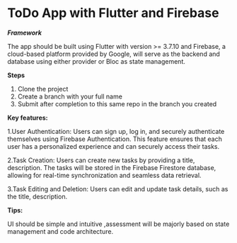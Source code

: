 # ToDo App with  Flutter and Firebase

***Framework***

The app  should be built using Flutter with version >= 3.7.10 and Firebase, a cloud-based platform provided by Google, will serve as the backend and database using either provider or Bloc as state management.

**Steps**
1. Clone the project
2. Create a branch with your full name
3. Submit after completion to this same repo in the branch you created


**Key features:**

1.User Authentication: Users can sign up, log in, and securely authenticate themselves using Firebase Authentication. This feature ensures that each user has a personalized experience and can securely access their tasks.

2.Task Creation: Users can create new tasks by providing a title, description. The tasks will be stored in the Firebase Firestore database, allowing for real-time synchronization and seamless data retrieval.
   
3.Task Editing and Deletion: Users can edit and update task details, such as the title, description.


**Tips:**

UI should be simple and intuitive ,assessment will be majorly based on state management and code architecture.

